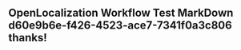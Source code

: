 <properties
ms.topic="hero-topic"
ms.test1="hero-topic"
ms.test2="test"/>

## OpenLocalization Workflow Test MarkDown d60e9b6e-f426-4523-ace7-7341f0a3c806 thanks!
<!--HONumber=Mar16_HO2-->
